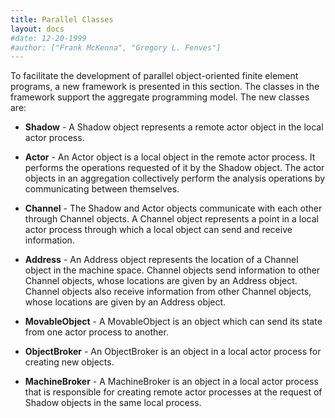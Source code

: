 ```yaml
---
title: Parallel Classes
layout: docs
#date: 12-20-1999
#author: ["Frank McKenna", "Gregory L. Fenves"]
---
```


To facilitate the development of parallel object-oriented finite element
programs, a new framework is presented in this section. The classes in
the framework support the aggregate programming model. The new classes
are:

-   **Shadow** - A Shadow object represents a remote actor object in the
    local actor process.

-   **Actor** - An Actor object is a local object in the remote actor
    process. It performs the operations requested of it by the Shadow
    object. The actor objects in an aggregation collectively perform the
    analysis operations by communicating between themselves.

-   **Channel** - The Shadow and Actor objects communicate with each
    other through Channel objects. A Channel object represents a point
    in a local actor process through which a local object can send and
    receive information.

-   **Address** - An Address object represents the location of a Channel
    object in the machine space. Channel objects send information to
    other Channel objects, whose locations are given by an Address
    object. Channel objects also receive information from other Channel
    objects, whose locations are given by an Address object.

-   **MovableObject** - A MovableObject is an object which can send its
    state from one actor process to another.

-   **ObjectBroker** - An ObjectBroker is an object in a local actor
    process for creating new objects.

-   **MachineBroker** - A MachineBroker is an object in a local actor
    process that is responsible for creating remote actor processes at
    the request of Shadow objects in the same local process.



